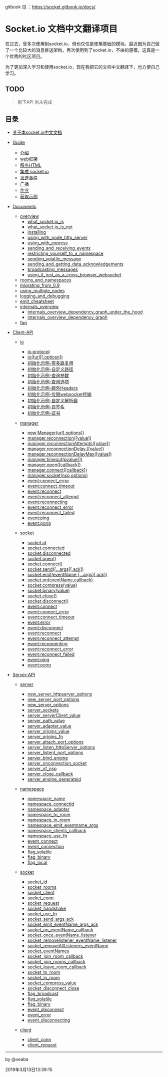 gitbook 见 ：https://socket.gitbook.io/docs/

# Socket.io 文档中文翻译项目

在过去，曾多次使用到socket.io，但也仅仅是使用基础的模块。最近因为自己做了一个比较大的消息推送架构，再次使用到了socket.io，不由的感慨，这真是一个优秀的社区项目。

为了更加深入学习和使用socket.io，现在我把它的文档中文翻译下，也方便自己学习。

## TODO
> 剩下API 尚未完成

## 目录

- [关于本socket.io中文文档](README.md)
- [Guide]()
    - [介绍](guide/1-introduction.md)
    - [web框架](guide/2-the_web_framework.md)
    - [服务HTML](guide/3-serving_html.md)
    - [集成 socket.io](guide/4-integrating_socket.io.md)
    - [发送事件](guide/5-emitting_events.md)
    - [广播](guide/6-broadcasting.md)
    - [作业](guide/7-homework.md)
    - [获取示例](guide/8-getting_this_example.md)

- [Documents]()
    - [overview]()
        - [what_socket.io_is](docs/overview/what_socket.io_is.md)    
        - [what_socket.io_is_not](docs/overview/what_socket.io_is_not.md)    
        - [installing](docs//overview/installing.md)    
        - [using_with_node_http_server](docs/overview/using_with_node_http_server.md)    
        - [using_with_express](docs/overview/.md)    
        - [sending_and_receiving_events](docs/overview/sending_and_receiving_events.md)    
        - [restricting_yourself_to_a_namespace](docs/overview/restricting_yourself_to_a_namespace.md)    
        - [sending_volatile_message](docs/overview/sending_volatile_message.md)    
        - [sending_and_getting_data_acknowledgements](docs/overview/sending_and_getting_data_acknowledgements.md)  
        - [broadcasting_messages](docs/overview/broadcasting_messages.md)   
        - [using_it_just_as_a_cross_browser_websocket](docs/overview/using_it_just_as_a_cross_browser_websocket.md)     
    - [rooms_and_namespaces]()
    - [migrating_from_0.9]()
    - [using_multiple_nodes]()
    - [logging_and_debugging]()
    - [emit_cheatsheet](docs/emit_cheatsheet.md)
    - [internals_overview]()
        - [internals_overview_dependency_graph_under_the_hood](docs/internals_overview_dependency_graph_under_the_hood.md)
        - [internals_overview_dependency_graph](docs/internals_overview_dependency_graph.md)
     - [faq](docs/faq.md)   

- [Client-API]()
    - [io]()
        - [io.protocpl](io_protocol.md)
        - [io([url][,optiosn])](io_url_options.md)
        - [初始化示例-带多路复用](initialization_examples_with_multiplexing.md)
        - [初始化示例-自定义路径](initialization_examples_with_custom_path.md)
        - [初始化示例-查询参数](initialization_examples_with_query_parameters.md)
        - [初始化示例-查询选项](initialization_examples_with_query_option.md)
        - [初始化示例-额外Headers](initialization_examples_with_extraHeaders.md)
        - [初始化示例-仅限websocket传输](initialization_examples_with_websockets_transport_only.md)
        - [初始化示例-自定义解析器](initialization_examples_with_a_custom_parser.md)
        - [初始化示例-自签名](initialization_examples_with_a_self-signed.md)
        - [初始化示例-证书](initialization_examples_certificate.md)

    - [manager]()
        - [new Manager(url[,options])](new_manager_url_options.md)
        - [manager.reconnection([value])](manager_reconnection_value.md)
        - [manager.reconnectionAttempts([value])](manager_reconnectionAttempts_value.md)
        - [manager.reconnectionDelay.([value])](manager_reconnectionDelay_value.md)
        - [manager.reconnectionDelayMax([value])](manager_reconnectionDelayMax_value.md)
        - [manager.timeout(pvalue[])](manager_timeout_value.md)
        - [manager.open([callback])](manager_open_callback.md)
        - [manager.connect([callback])](manager_connect_callback.md)
        - [manager.socket(nsp,options)](manager_socket_nsp_options.md)
        - [event:connect_error](event_connect_error.md)
        - [event:connect_timeout](event_connect_timeout.md)
        - [event:reconnect](event_reconnect.md)
        - [event:reconnect_attempt](event_reconnect_attempt.md)
        - [event:reconnecting](event_reconnecting.md)
        - [event:reconnect_error](event_reconnect_error.md)
        - [event:reconnect_failed](event_reconnect_failed.md)
        - [event:ping](event_ping.md)
        - [event:pong](event_pong.md)

    - [socket]()
        - [socket.id](socket_id.md)
        - [socket.connected](socket_connected.md)
        - [socket.disconnected](socket_disconnected.md)
        - [socket.open()](socket_open.md)
        - [socket.connect()](socket_connect.md)
        - [socket.send([...args][,ack])](socket_send_args_ack.md)
        - [socket.emit(eventName,[...args][,ack])](socket_emit_eventName_args_ack.md)
        - [socket.on(eventName,callback)](socket_on_eventName_callback.md)
        - [socket.compress(value)](socket_compress_value.md)
        - [socket.binary(value)](socket_binary_value.md)
        - [socket.close()](socket_close.md)
        - [socket.disconnect()](socket_disconnect.md)
        - [event:connect](event_connect.md)
        - [event:connect_error](event_connect_error.md)
        - [event:connect_timeout](event_connect_timeout.md)
        - [event:error](event_error.md)
        - [event:disconnect](event_disconnect.md)
        - [event:reconnect](event_reconnect.md)
        - [event:reconnect_attempt](event_reconnect_attempt.md)
        - [event:reconnenting](event_reconnenting.md)
        - [event:reconnect_error](event_reconnect_error.md)
        - [event:reconnect_failed](event_reconnect_failed.md)
        - [event:ping](event_ping.md)
        - [event:pong](event_pong.md)

- [Server-API]()

    - [server]()
        - [new_server_httpserver_options](new_server_httpserver_options.md)
        - [new_server_port_options](new_server_port_options.md)
        - [new_server_options](new_server_options.md)
        - [server_sockets](server_sockets.md)
        - [server_serverClient_value](server_serverClient_value.md)
        - [server_path_value](server_path_value.md)
        - [server_adapter_value](server_adapter_value.md)
        - [server_origins_value](server_origins_value.md)
        - [server_origins_fn](server_origins_fn.md)
        - [server_attach_port_options](server_attach_port_options.md)
        - [server_listen_httpServer_options](server_listen_httpServer_options.md)
        - [server_listent_port_options](server_listent_port_options.md)
        - [server_bind_engine](server_bind_engine.md)
        - [server_onconnection_socket](server_onconnection_socket.md)
        - [server_of_nsp](server_of_nsp.md)
        - [server_close_callback](server_close_callback.md)
        - [server_engine_generateid](server_engine_generateid.md)

    - [namespace]()
        - [namespace_name](namespace_name.md)
        - [namespace_connectid](namespace_connectid.md)
        - [namespace_adapter](namespace_adapter.md)
        - [namespace_to_room](namespace_to_room.md)
        - [namespace_in_room](namespace_in_room.md)
        - [namespace_emit_eventname_args](namespace_emit_eventname_args.md)
        - [namespace_clients_callback](namespace_clients_callback.md)
        - [namespace_use_fn](namespace_use_fn.md)
        - [event_connect](event_connect.md)
        - [event_connection](event_connection.md)
        - [flag_volatile](flag_volatile.md)
        - [flag_binary](flag_binary.md)
        - [flag_local](flag_local.md)
        
    - [socket]()
        - [socket_id](socket_id.md)
        - [socket_rooms](socket_rooms.md)
        - [socket_client](socket_client.md)
        - [socket_conn](socket_conn.md)
        - [socket_request](socket_request.md)
        - [socket_handshake](socket_handshake.md)
        - [socket_use_fn](socket_use_fn.md)
        - [socket_send_args_ack](socket_send_args_ack.md)
        - [socket_emit_eventName_args_ack](socket_emit_evenName_args_ack.md)
        - [socket_on_eventName_callback](socket_on_eventName_callback.md)
        - [socket_once_eventName_listener](socket_once_eventName_listener.md)
        - [socket_removelistener_eventName_listener](socket_removelistener_eventName_listener.md)
        - [socket_removeAllListeners_eventName](socket_removeAllListeners_eventName.md)
        - [socket_eventNames](socket_eventNames.md)
        - [socket_join_room_callback](socket_join_room_callback.md)
        - [socket_join_rooms_callback](socket_join_rooms_callback.md)
        - [socket_leave_room_callback](socket_leave_room_callback.md)
        - [socket_to_room](socket_to_room.md)
        - [socket_in_room](socket_in_room.md)
        - [socket_compress_value](socket_compress_value.md)
        - [socket_disconnect_close](socket_disconnect_close.md)
        - [flag_broadcast](flag_broadcast.md)
        - [flag_volatile](flag_volatile.md)
        - [flag_binary](flag_binary.md)
        - [event_disconnect](event_disconnect.md)
        - [event_error](event_error.md)
        - [event_disconnecting](event_disconnecting.md)
    - [client]()
        - [client_conn]( client_conn.md  )
        - [client_request](client_request.md)

_________________________________________

by @veaba

2019年3月13日13:39:15

